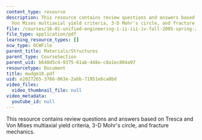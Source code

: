 ```yaml
---
content_type: resource
description: This resource contains review questions and answers based on Tresca and
  Von Mises multiaxial yield criteria, 3-D Mohr's circle, and fracture mechanics.
file: /courses/16-01-unified-engineering-i-ii-iii-iv-fall-2005-spring-2006/e20272653766063e2abb71951e6ca8bd_mudgm18.pdf
file_type: application/pdf
learning_resource_types: []
ocw_type: OCWFile
parent_title: Materials/Structures
parent_type: CourseSection
parent_uid: b640d5c4-9375-61ab-448e-c8a1ec804a97
resourcetype: Document
title: mudgm18.pdf
uid: e2027265-3766-063e-2abb-71951e6ca8bd
video_files:
  video_thumbnail_file: null
video_metadata:
  youtube_id: null
---
```

This resource contains review questions and answers based on Tresca and Von Mises multiaxial yield criteria, 3-D Mohr's circle, and fracture mechanics.

